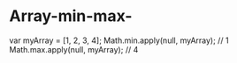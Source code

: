# Array-min-max-
 
var myArray = [1, 2, 3, 4];
Math.min.apply(null, myArray); // 1
Math.max.apply(null, myArray); // 4
